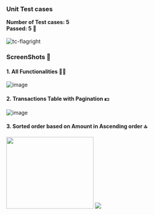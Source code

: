 
### Unit Test cases
 <b> Number of Test cases: 5 </b> <br />
 <b> Passed: 5   🫡 </b> <br/> <br/>
![tc-flagright](https://github.com/tiwariadarsh/Assignment/assets/57039707/f5a6db9a-fc97-45a6-96c3-584f5d324e2f)

### ScreenShots 📸

#### 1. All Functionalities 👷‍♀️
![image](https://github.com/tiwariadarsh/Assignment/assets/57039707/d3438d1e-7a41-4526-a16f-d2cc702edd3b)

#### 2. Transactions Table with Pagination 💵
![image](https://github.com/tiwariadarsh/Assignment/assets/57039707/93ec7016-52bf-407a-909f-dd11dc829466)

#### 3. Sorted order based on Amount in Ascending order 🔝
<span>
<img src = "https://github.com/tiwariadarsh/Assignment/assets/57039707/1aa849d8-6775-47c3-b1e3-8f7f8b288082" height="190" width="230">
<img src = "https://github.com/tiwariadarsh/Assignment/assets/57039707/cedf0422-b1c8-43c6-9876-ff035df46a15">
</span>





